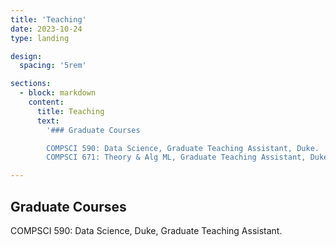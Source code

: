 ```yaml
---
title: 'Teaching'
date: 2023-10-24
type: landing

design:
  spacing: '5rem'

sections:
  - block: markdown
    content:
      title: Teaching
      text: 
        '### Graduate Courses

        COMPSCI 590: Data Science, Graduate Teaching Assistant, Duke.
        COMPSCI 671: Theory & Alg ML, Graduate Teaching Assistant, Duke'

---
```


## Graduate Courses

COMPSCI 590: Data Science, Duke, Graduate Teaching Assistant.